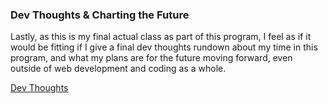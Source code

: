 ### Dev Thoughts & Charting the Future
<p class="span-all">Lastly, as this is my final actual class as part of this program, I feel as if it would be fitting if I give a final dev thoughts rundown about my time in this program, and what my plans are for the future moving forward, even outside of web development and coding as a whole.</p>

<p class="span-all"><a href="./../../../wet/final-project/wet-final-project/portfolio-items/dev-notes/index.html">Dev Thoughts</a></p>